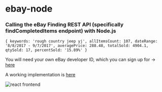 # ebay-node

### Calling the eBay Finding REST API (specifically findCompletedItems endpoint) with Node.js

`{ keywords: 'rough country jeep yj',
   allItemsCount: 107,
   dateRange: '8/8/2017 - 9/7/2017',
   averagePrice: 288.48,
   totalSold: 4904.1,
   qtySold: 17,
   percentSold: '15.89%' }`

You will need your own eBay developer ID, which you can sign up for -> [here](https://developer.ebay.com)

A working implementation is [here](http://ebayreact.someutility.com)

![react frontend](https://github.com/aflansburg/ebay-node/blob/master/frontend-react.png)
